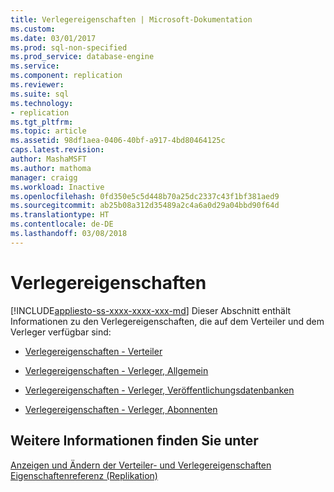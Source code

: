 ```yaml
---
title: Verlegereigenschaften | Microsoft-Dokumentation
ms.custom: 
ms.date: 03/01/2017
ms.prod: sql-non-specified
ms.prod_service: database-engine
ms.service: 
ms.component: replication
ms.reviewer: 
ms.suite: sql
ms.technology:
- replication
ms.tgt_pltfrm: 
ms.topic: article
ms.assetid: 98df1aea-0406-40bf-a917-4bd80464125c
caps.latest.revision: 
author: MashaMSFT
ms.author: mathoma
manager: craigg
ms.workload: Inactive
ms.openlocfilehash: 0fd350e5c5d448b70a25dc2337c43f1bf381aed9
ms.sourcegitcommit: ab25b08a312d35489a2c4a6a0d29a04bbd90f64d
ms.translationtype: HT
ms.contentlocale: de-DE
ms.lasthandoff: 03/08/2018
---
```

# <a name="publisher-properties"></a>Verlegereigenschaften
[!INCLUDE[appliesto-ss-xxxx-xxxx-xxx-md](../../includes/appliesto-ss-xxxx-xxxx-xxx-md.md)]
  Dieser Abschnitt enthält Informationen zu den Verlegereigenschaften, die auf dem Verteiler und dem Verleger verfügbar sind:  
  
-   [Verlegereigenschaften - Verteiler](../../relational-databases/replication/publisher-properties-distributor.md)  
  
-   [Verlegereigenschaften - Verleger, Allgemein](../../relational-databases/replication/publisher-properties-publisher-general.md)  
  
-   [Verlegereigenschaften - Verleger, Veröffentlichungsdatenbanken](../../relational-databases/replication/publisher-properties-publisher-publication-databases.md)  
  
-   [Verlegereigenschaften - Verleger, Abonnenten](../../relational-databases/replication/publisher-properties-publisher-subscribers.md)  
  
## <a name="see-also"></a>Weitere Informationen finden Sie unter  
 [Anzeigen und Ändern der Verteiler- und Verlegereigenschaften](../../relational-databases/replication/view-and-modify-distributor-and-publisher-properties.md)   
 [Eigenschaftenreferenz &#40;Replikation&#41;](../../relational-databases/replication/properties-reference-replication.md)  
  
  
